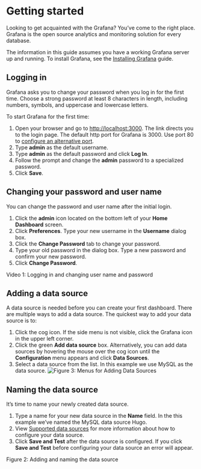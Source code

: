 # Getting started

Looking to get acquainted with the Grafana? You’ve come to the right place. Grafana is the open source analytics and monitoring solution for every database. 

The information in this guide assumes you have a working Grafana server up and running. To install Grafana, see the [Installing Grafana](https://grafana.com/docs/installation/) guide.

## Logging in 

Grafana asks you to change your password when you log in for the first time. Choose a strong password at least 8 characters in length, including numbers, symbols, and uppercase and lowercase letters.

To start Grafana for the first time:

1. Open your browser and go to [http://localhost:3000](http://localhost:3000/). 
    The link directs you to the login page. The default http port for Grafana is 3000. Use port 80 to [configure an alternative port](https://grafana.com/docs/installation/configuration/#http-port/). 
3. Type **admin** as the default username.
4. Type **admin** as the default password and click **Log In**. 
5. Follow the prompt and change the **admin** password to a specialized password.
6. Click **Save**.

## Changing your password and user name
You can change the password and user name after the initial login. 
1. Click the **admin** icon located on the bottom left of your **Home Dashboard** screen.
2. Click **Preferences**. Type your new username in the **Username** dialog box.
3. Click the **Change Password** tab to change your password.
4. Type your old password in the dialog box. Type a new password and confirm your new password.
5. Click **Change Password**.

Video 1: Logging in and changing user name and password 

## Adding a data source
A data source is needed before you can create your first dashboard. There are multiple ways to add a data source. The quickest way to add your data source is to:

1. Click the cog icon.
    If the side menu is not visible, click the Grafana icon in the upper left corner.
2. Click the green **Add data source** box. 
    Alternatively, you can add data sources by hovering the mouse over the cog icon until the **Configuration** menu appears and click **Data Sources**.
3. Select a data source from the list.
    In this example we use MySQL as the data source.
![Figure 3: Menus for Adding Data Sources](https://drive.google.com/drive/folders/1wovGePmYMxPViUo0KKVmCR9sQUoJ_6iM)

## Naming the data source
It’s time to name your newly created data source.

1. Type a name for your new data source in the **Name** field. 
    In the this example we’ve named the MySQL data source Hugo.
2. View [Supported data sources](https://grafana.com/docs/features/datasources/#supported-data-sources/)  for more information about how to configure your data source.
3. Click **Save and Test** after the data source is configured.
    If you click **Save and Test** before configuring your data source an error will appear.

Figure 2: Adding and naming the data source 





